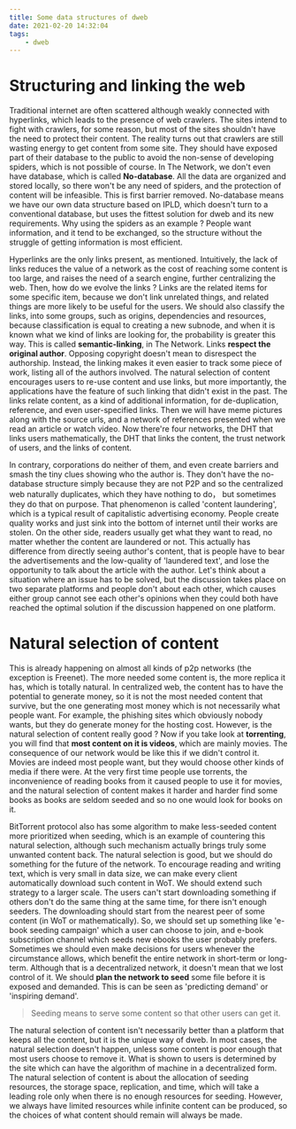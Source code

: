 ```yaml
---
title: Some data structures of dweb
date: 2021-02-20 14:32:04
tags:
    - dweb
---
```



# Structuring and linking the web

Traditional internet are often scattered although weakly connected with hyperlinks, which leads to the presence of web crawlers. The sites intend to fight with crawlers, for some reason, but most of the sites shouldn't have the need to protect their content. The reality turns out that crawlers are still wasting energy to get content from some site. They should have exposed part of their database to the public to avoid the non-sense of developing spiders, which is not possible of course. In The Network, we don't even have database, which is called **No-database**. All the data are organized and stored locally, so there won't be any need of spiders, and the protection of content will be infeasible. This is first barrier removed. No-database means we have our own data structure based on IPLD, which doesn't turn to a conventional database, but uses the fittest solution for dweb and its new requirements. Why using the spiders as an example ? People want information, and it tend to be exchanged, so the structure without the struggle of getting information is most efficient.

Hyperlinks are the only links present, as mentioned. Intuitively, the lack of links reduces the value of a network as the cost of reaching some content is too large, and raises the need of a search engine, further centralizing the web. Then, how do we evolve the links ? Links are the related items for some specific item, because we don't link unrelated things, and related things are more likely to be useful for the users. We should also classify the links, into some groups, such as origins, dependencies and resources, because classification is equal to creating a new subnode, and when it is known what we kind of links are looking for, the probability is greater this way. This is called **semantic-linking**, in The Network. Links **respect the original author**. Opposing copyright doesn't mean to disrespect the authorship. Instead, the linking makes it even easier to track some piece of work, listing all of the authors involved. The natural selection of content encourages users to re-use content and use links, but more importantly, the applications have the feature of such linking that didn't exist in the past. The links relate content, as a kind of additional information, for de-duplication, reference, and even user-specified links. Then we will have meme pictures along with the source urls, and a network of references presented when we read an article or watch video. Now there're four networks, the DHT that links users mathematically, the DHT that links the content, the trust network of users, and the links of content.

In contrary, corporations do neither of them, and even create barriers and smash the tiny clues showing who the author is. They don't have the no-database structure simply because they are not P2P and so the centralized web naturally duplicates, which they have nothing to do， but sometimes they do that on purpose. That phenomenon is called 'content laundering', which is a typical result of capitalistic advertising economy. People create quality works and just sink into the bottom of internet until their works are stolen. On the other side, readers usually get what they want to read, no matter whether the content are laundered or not. This actually has difference from directly seeing author's content, that is people have to bear the advertisements and the low-quality of 'laundered text', and lose the opportunity to talk about the article with the author. Let's think about a situation where an issue has to be solved, but the discussion takes place on two separate platforms and people don't about each other, which causes either group cannot see each other's opinions when they could both have reached the optimal solution if the discussion happened on one platform.

# Natural selection of content

This is already happening on almost all kinds of p2p networks (the exception is Freenet). The more needed some content is, the more replica it has, which is totally natural. In centralized web, the content has to have the potential to generate money, so it is not the most needed content that survive, but the one generating most money which is not necessarily what people want. For example, the phishing sites which obviously nobody wants, but they do generate money for the hosting cost. However, is the natural selection of content really good ? Now if you take look at **torrenting**, you will find that **most content on it is videos**, which are mainly movies. The consequence of our network would be like this if we didn't control it. Movies are indeed most people want, but they would choose other kinds of media if there were. At the very first time people use torrents, the inconvenience of reading books from it caused people to use it for movies, and the natural selection of content makes it harder and harder find some books as books are seldom seeded and so no one would look for books on it.

BitTorrent protocol also has some algorithm to make less-seeded content more prioritized when seeding, which is an example of countering this natural selection, although such mechanism actually brings truly some unwanted content back. The natural selection is good, but we should do something for the future of the network. To encourage reading and writing text, which is very small in data size, we can make every client automatically download such content in WoT. We should extend such strategy to a larger scale. The users can't start downloading something if others don't do the same thing at the same time, for there isn't enough seeders. The downloading should start from the nearest peer of some content (in WoT or mathematically). So, we should set up something like 'e-book seeding campaign' which a user can choose to join, and e-book subscription channel which seeds new ebooks the user probably prefers. Sometimes we should even make decisions for users whenever the circumstance allows, which benefit the entire network in short-term or long-term. Although that is a decentralized network, it doesn't mean that we lost control of it. We should **plan the network to seed** some file before it is exposed and demanded. This is can be seen as 'predicting demand' or 'inspiring demand'.

> Seeding means to serve some content so that other users can get it.

The natural selection of content isn't necessarily better than a platform that keeps all the content, but it is the unique way of dweb. In most cases, the natural selection doesn't happen, unless some content is poor enough that most users choose to remove it. What is shown to users is determined by the site which can have the algorithm of machine in a decentralized form. The natural selection of content is about the allocation of seeding resources, the storage space, replication, and time, which will take a leading role only when there is no enough resources for seeding. However, we always have limited resources while infinite content can be produced, so the choices of what content should remain will always be made.